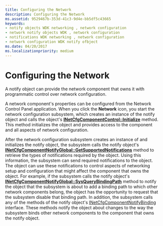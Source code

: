 ```yaml
---
title: Configuring the Network
description: Configuring the Network
ms.assetid: 9529467b-353d-41c3-9d4e-bb5df5c43665
keywords:
- notify objects WDK networking , network configuration
- network notify objects WDK , network configuration
- notifications WDK networking , network configuration
- network configuration WDK notify ofbject
ms.date: 04/20/2017
ms.localizationpriority: medium
---
```


# Configuring the Network





A notify object can provide the network component that owns it with programmatic control over network configuration.

A network component's properties can be configured from the Network Control Panel application. When you click the **Network** icon, you start the network configuration subsystem, which creates an instance of the notify object and calls the object's [**INetCfgComponentControl::Initialize**](https://msdn.microsoft.com/library/windows/hardware/ff547729) method. This method initializes the object and provides access to the component and all aspects of network configuration.

After the network configuration subsystem creates an instance of and initializes the notify object, the subsystem calls the notify object's [**INetCfgComponentNotifyGlobal::GetSupportedNotifications**](https://msdn.microsoft.com/library/windows/hardware/ff547734) method to retrieve the types of notifications required by the object. Using this information, the subsystem can send required notifications to the object. The object can use these notifications to control aspects of networking setup and configuration that might affect the component that owns the object. For example, if the subsystem calls the notify object's [**INetCfgComponentNotifyGlobal::SysQueryBindingPath**](https://msdn.microsoft.com/library/windows/hardware/ff547737) method to notify the object that the subsystem is about to add a binding path to which other network components belong, the object has the opportunity to request that the subsystem disable that binding path. In addition, the subsystem calls any of the methods of the notify object's [INetCfgComponentNotifyBinding](https://msdn.microsoft.com/library/windows/hardware/ff547730) interface. These methods notify the object about changes to the way the subsystem binds other network components to the component that owns the notify object.

 

 





